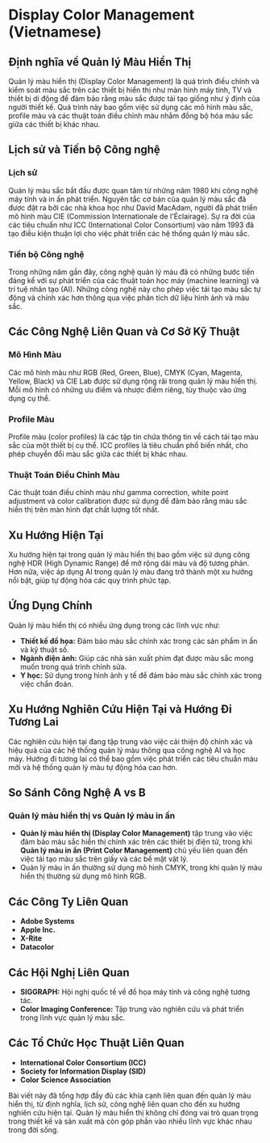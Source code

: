 # Display Color Management (Vietnamese)

## Định nghĩa về Quản lý Màu Hiển Thị

Quản lý màu hiển thị (Display Color Management) là quá trình điều chỉnh và kiểm soát màu sắc trên các thiết bị hiển thị như màn hình máy tính, TV và thiết bị di động để đảm bảo rằng màu sắc được tái tạo giống như ý định của người thiết kế. Quá trình này bao gồm việc sử dụng các mô hình màu sắc, profile màu và các thuật toán điều chỉnh màu nhằm đồng bộ hóa màu sắc giữa các thiết bị khác nhau.

## Lịch sử và Tiến bộ Công nghệ

### Lịch sử

Quản lý màu sắc bắt đầu được quan tâm từ những năm 1980 khi công nghệ máy tính và in ấn phát triển. Nguyên tắc cơ bản của quản lý màu sắc đã được đặt ra bởi các nhà khoa học như David MacAdam, người đã phát triển mô hình màu CIE (Commission Internationale de l'Éclairage). Sự ra đời của các tiêu chuẩn như ICC (International Color Consortium) vào năm 1993 đã tạo điều kiện thuận lợi cho việc phát triển các hệ thống quản lý màu sắc.

### Tiến bộ Công nghệ

Trong những năm gần đây, công nghệ quản lý màu đã có những bước tiến đáng kể với sự phát triển của các thuật toán học máy (machine learning) và trí tuệ nhân tạo (AI). Những công nghệ này cho phép việc tái tạo màu sắc tự động và chính xác hơn thông qua việc phân tích dữ liệu hình ảnh và màu sắc.

## Các Công Nghệ Liên Quan và Cơ Sở Kỹ Thuật

### Mô Hình Màu

Các mô hình màu như RGB (Red, Green, Blue), CMYK (Cyan, Magenta, Yellow, Black) và CIE Lab được sử dụng rộng rãi trong quản lý màu hiển thị. Mỗi mô hình có những ưu điểm và nhược điểm riêng, tùy thuộc vào ứng dụng cụ thể.

### Profile Màu

Profile màu (color profiles) là các tập tin chứa thông tin về cách tái tạo màu sắc của một thiết bị cụ thể. ICC profiles là tiêu chuẩn phổ biến nhất, cho phép chuyển đổi màu sắc giữa các thiết bị khác nhau.

### Thuật Toán Điều Chỉnh Màu

Các thuật toán điều chỉnh màu như gamma correction, white point adjustment và color calibration được sử dụng để đảm bảo rằng màu sắc hiển thị trên màn hình đạt chất lượng tốt nhất.

## Xu Hướng Hiện Tại

Xu hướng hiện tại trong quản lý màu hiển thị bao gồm việc sử dụng công nghệ HDR (High Dynamic Range) để mở rộng dải màu và độ tương phản. Hơn nữa, việc áp dụng AI trong quản lý màu đang trở thành một xu hướng nổi bật, giúp tự động hóa các quy trình phức tạp.

## Ứng Dụng Chính

Quản lý màu hiển thị có nhiều ứng dụng trong các lĩnh vực như:

- **Thiết kế đồ họa:** Đảm bảo màu sắc chính xác trong các sản phẩm in ấn và kỹ thuật số.
- **Ngành điện ảnh:** Giúp các nhà sản xuất phim đạt được màu sắc mong muốn trong quá trình chỉnh sửa.
- **Y học:** Sử dụng trong hình ảnh y tế để đảm bảo màu sắc chính xác trong việc chẩn đoán.

## Xu Hướng Nghiên Cứu Hiện Tại và Hướng Đi Tương Lai

Các nghiên cứu hiện tại đang tập trung vào việc cải thiện độ chính xác và hiệu quả của các hệ thống quản lý màu thông qua công nghệ AI và học máy. Hướng đi tương lai có thể bao gồm việc phát triển các tiêu chuẩn màu mới và hệ thống quản lý màu tự động hóa cao hơn.

## So Sánh Công Nghệ A vs B

### Quản lý màu hiển thị vs Quản lý màu in ấn

- **Quản lý màu hiển thị (Display Color Management)** tập trung vào việc đảm bảo màu sắc hiển thị chính xác trên các thiết bị điện tử, trong khi **Quản lý màu in ấn (Print Color Management)** chủ yếu liên quan đến việc tái tạo màu sắc trên giấy và các bề mặt vật lý.
- Quản lý màu in ấn thường sử dụng mô hình CMYK, trong khi quản lý màu hiển thị thường sử dụng mô hình RGB.

## Các Công Ty Liên Quan

- **Adobe Systems**
- **Apple Inc.**
- **X-Rite**
- **Datacolor**

## Các Hội Nghị Liên Quan

- **SIGGRAPH:** Hội nghị quốc tế về đồ họa máy tính và công nghệ tương tác.
- **Color Imaging Conference:** Tập trung vào nghiên cứu và phát triển trong lĩnh vực quản lý màu sắc.

## Các Tổ Chức Học Thuật Liên Quan

- **International Color Consortium (ICC)**
- **Society for Information Display (SID)**
- **Color Science Association**

Bài viết này đã tổng hợp đầy đủ các khía cạnh liên quan đến quản lý màu hiển thị, từ định nghĩa, lịch sử, công nghệ liên quan cho đến xu hướng nghiên cứu hiện tại. Quản lý màu hiển thị không chỉ đóng vai trò quan trọng trong thiết kế và sản xuất mà còn góp phần vào nhiều lĩnh vực khác nhau trong đời sống.